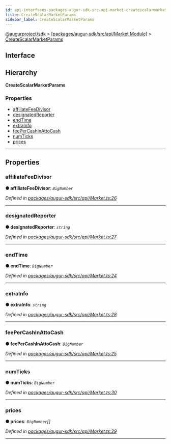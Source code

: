 ```yaml
---
id: api-interfaces-packages-augur-sdk-src-api-market-createscalarmarketparams
title: CreateScalarMarketParams
sidebar_label: CreateScalarMarketParams
---
```


[@augurproject/sdk](api-readme.md) > [[packages/augur-sdk/src/api/Market Module]](api-modules-packages-augur-sdk-src-api-market-module.md) > [CreateScalarMarketParams](api-interfaces-packages-augur-sdk-src-api-market-createscalarmarketparams.md)

## Interface

## Hierarchy

**CreateScalarMarketParams**

### Properties

* [affiliateFeeDivisor](api-interfaces-packages-augur-sdk-src-api-market-createscalarmarketparams.md#affiliatefeedivisor)
* [designatedReporter](api-interfaces-packages-augur-sdk-src-api-market-createscalarmarketparams.md#designatedreporter)
* [endTime](api-interfaces-packages-augur-sdk-src-api-market-createscalarmarketparams.md#endtime)
* [extraInfo](api-interfaces-packages-augur-sdk-src-api-market-createscalarmarketparams.md#extrainfo)
* [feePerCashInAttoCash](api-interfaces-packages-augur-sdk-src-api-market-createscalarmarketparams.md#feepercashinattocash)
* [numTicks](api-interfaces-packages-augur-sdk-src-api-market-createscalarmarketparams.md#numticks)
* [prices](api-interfaces-packages-augur-sdk-src-api-market-createscalarmarketparams.md#prices)

---

## Properties

<a id="affiliatefeedivisor"></a>

###  affiliateFeeDivisor

**● affiliateFeeDivisor**: *`BigNumber`*

*Defined in [packages/augur-sdk/src/api/Market.ts:26](https://github.com/AugurProject/augur/blob/a689f5d0f9/packages/augur-sdk/src/api/Market.ts#L26)*

___
<a id="designatedreporter"></a>

###  designatedReporter

**● designatedReporter**: *`string`*

*Defined in [packages/augur-sdk/src/api/Market.ts:27](https://github.com/AugurProject/augur/blob/a689f5d0f9/packages/augur-sdk/src/api/Market.ts#L27)*

___
<a id="endtime"></a>

###  endTime

**● endTime**: *`BigNumber`*

*Defined in [packages/augur-sdk/src/api/Market.ts:24](https://github.com/AugurProject/augur/blob/a689f5d0f9/packages/augur-sdk/src/api/Market.ts#L24)*

___
<a id="extrainfo"></a>

###  extraInfo

**● extraInfo**: *`string`*

*Defined in [packages/augur-sdk/src/api/Market.ts:28](https://github.com/AugurProject/augur/blob/a689f5d0f9/packages/augur-sdk/src/api/Market.ts#L28)*

___
<a id="feepercashinattocash"></a>

###  feePerCashInAttoCash

**● feePerCashInAttoCash**: *`BigNumber`*

*Defined in [packages/augur-sdk/src/api/Market.ts:25](https://github.com/AugurProject/augur/blob/a689f5d0f9/packages/augur-sdk/src/api/Market.ts#L25)*

___
<a id="numticks"></a>

###  numTicks

**● numTicks**: *`BigNumber`*

*Defined in [packages/augur-sdk/src/api/Market.ts:30](https://github.com/AugurProject/augur/blob/a689f5d0f9/packages/augur-sdk/src/api/Market.ts#L30)*

___
<a id="prices"></a>

###  prices

**● prices**: *`BigNumber`[]*

*Defined in [packages/augur-sdk/src/api/Market.ts:29](https://github.com/AugurProject/augur/blob/a689f5d0f9/packages/augur-sdk/src/api/Market.ts#L29)*

___

